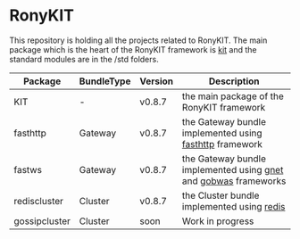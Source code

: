 # RonyKIT

This repository is holding all the projects related to RonyKIT. The main package which is the heart of
the RonyKIT framework is [kit](./kit) and the standard modules are in the /std folders.

| Package       | BundleType | Version | Description                                                                                                                          |
|---------------|------------|---------|--------------------------------------------------------------------------------------------------------------------------------------|
| KIT           | -          | v0.8.7  | the main package of the RonyKIT framework                                                                                            |
| fasthttp      | Gateway    | v0.8.7  | the Gateway bundle implemented using [fasthttp](https://github.com/valyala/fasthttp) framework                                       |
| fastws        | Gateway    | v0.8.7  | the Gateway bundle implemented using [gnet](https://github.com/panjf2000/gnet) and [gobwas](https://github.com/gobwas/ws) frameworks |
| rediscluster  | Cluster    | v0.8.7  | the Cluster bundle implemented using [redis](https://github.com/go-redis/redis)                                                      |
| gossipcluster | Cluster    | soon    | Work in progress                                                                                                                     |

